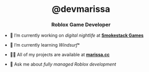 <h1 align="center">@devmarissa</h1>
<h3 align="center">Roblox Game Developer</h3>

- 🔭 I’m currently working on *digital nightlife* at [**Smokestack Games**](https://smokestackgames.com)

- 🌱 I’m currently learning *Windsurf**

- 👨‍💻 All of my projects are available at [**marissa.cc**](https://marissa.cc)

- 💬 Ask me about *fully managed Roblox development*
